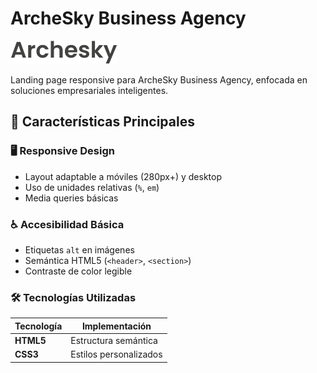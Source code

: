 # ArcheSky Business Agency

![ArcheSky Logo](img/logo_archesky.png)

Landing page responsive para ArcheSky Business Agency, enfocada en soluciones empresariales inteligentes.

## 🌟 Características Principales

### 🖥️ Responsive Design
- Layout adaptable a móviles (280px+) y desktop
- Uso de unidades relativas (`%`, `em`)
- Media queries básicas

### ♿ Accesibilidad Básica
- Etiquetas `alt` en imágenes
- Semántica HTML5 (`<header>`, `<section>`)
- Contraste de color legible

### 🛠 Tecnologías Utilizadas
| Tecnología | Implementación |
|------------|----------------|
| **HTML5**  | Estructura semántica |
| **CSS3**   | Estilos personalizados |